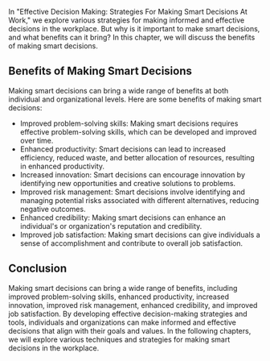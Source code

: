
In "Effective Decision Making: Strategies For Making Smart Decisions At Work," we explore various strategies for making informed and effective decisions in the workplace. But why is it important to make smart decisions, and what benefits can it bring? In this chapter, we will discuss the benefits of making smart decisions.

Benefits of Making Smart Decisions
----------------------------------

Making smart decisions can bring a wide range of benefits at both individual and organizational levels. Here are some benefits of making smart decisions:

* Improved problem-solving skills: Making smart decisions requires effective problem-solving skills, which can be developed and improved over time.
* Enhanced productivity: Smart decisions can lead to increased efficiency, reduced waste, and better allocation of resources, resulting in enhanced productivity.
* Increased innovation: Smart decisions can encourage innovation by identifying new opportunities and creative solutions to problems.
* Improved risk management: Smart decisions involve identifying and managing potential risks associated with different alternatives, reducing negative outcomes.
* Enhanced credibility: Making smart decisions can enhance an individual's or organization's reputation and credibility.
* Improved job satisfaction: Making smart decisions can give individuals a sense of accomplishment and contribute to overall job satisfaction.

Conclusion
----------

Making smart decisions can bring a wide range of benefits, including improved problem-solving skills, enhanced productivity, increased innovation, improved risk management, enhanced credibility, and improved job satisfaction. By developing effective decision-making strategies and tools, individuals and organizations can make informed and effective decisions that align with their goals and values. In the following chapters, we will explore various techniques and strategies for making smart decisions in the workplace.
